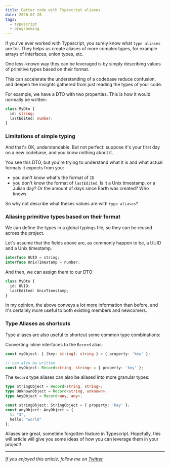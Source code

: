 ```yaml
---
title: Better code with Typescript aliases
date: 2020-07-26
tags:
  - typescript
  - programming
---
```


If you've ever worked with Typescript, you surely know what `type aliases` are for. They helps us create aliases of more complex types, for example arrays of interfaces, union types, etc.

One less-known way they can be leveraged is by simply describing values of primitive types based on their format.

This can accelerate the understanding of a codebase reduce confusion, and deepen the insights gathered from just reading the types of your code.

For example, we have a DTO with two properties. This is how it would normally be written:

```typescript
class MyDto {
  id: string;
  lastEdited: number;
}
```

### Limitations of simple typing

And that's OK, understandable. But not perfect: suppose it's your first day on a new codebase, and you know nothing about it.

You see this DTO, but you're trying to understand what it is and what actual formats it expects from you:

- you don't know what's the format of `ID`
- you don't know the format of `lastEdited`. Is it a Unix timestamp, or a Julian day? Or the amount of days since Earth was created? Who knows.

So why not describe what theses values are with `type aliases`?

### Aliasing primitive types based on their format

We can define the types in a global typings file, so they can be reused across the project.

Let's assume that the fields above are, as commonly happen to be, a UUID and a Unix timestamp.

```typescript
interface UUID = string;
interface UnixTimestamp = number;
```

And then, we can assign them to our DTO:

```typescript
class MyDto {
  id: UUID;
  lastEdited: UnixTimestamp;
}
```

In my opinion, the above conveys a lot more information than before, and it's certainly more useful to both existing members and newcomers.

### Type Aliases as shortcuts
Type aliases are also useful to shortcut some common type combinations:

Converting inline interfaces to the `Record` alias:

```typescript
const myObject: { [key: string]: string } = { property: 'key' };

// can also be written
const myObject: Record<string, string> = { property: 'key' };
```

The `Record` type aliases can also be aliased into more granular types:

```typescript
type StringObject = Record<string, string>;
type UnknownObject = Record<string, unknown>;
type AnyObject = Record<any, any>;

const stringObject: StringObject = { property: 'key' };
const anyObject: AnyObject = {
  1: "3",
  hello: "world"
};
```


Aliases are great, sometime forgotten feature in  Typescript. Hopefully, this will article will give you some ideas of how you can leverage them in your project!
***

_If you enjoyed this article, follow me on [Twitter](https://twitter.com/gc_psk)_
